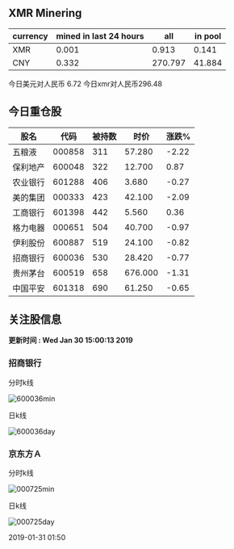 ## XMR Minering

|currency|mined in last 24 hours|all|in pool|
|---|---|---|---|
|XMR|0.001|0.913|0.141|
|CNY|0.332|270.797|41.884|

今日美元对人民币 6.72	今日xmr对人民币296.48


## 今日重仓股 

|股名|代码|被持数|时价|涨跌%|
|---|---|---|---|---|
|五粮液|000858|311|57.280|-2.22|
|保利地产|600048|322|12.700|0.87|
|农业银行|601288|406|3.680|-0.27|
|美的集团|000333|423|42.100|-2.09|
|工商银行|601398|442|5.560|0.36|
|格力电器|000651|504|40.700|-0.97|
|伊利股份|600887|519|24.100|-0.82|
|招商银行|600036|530|28.420|-0.77|
|贵州茅台|600519|658|676.000|-1.31|
|中国平安|601318|690|61.250|-0.65|

## 关注股信息
**更新时间 : Wed Jan 30 15:00:13 2019**
### 招商银行 
分时k线

![600036min](http://image.sinajs.cn/newchart/min/n/sh600036.gif)

日k线

![600036day](http://image.sinajs.cn/newchart/daily/n/sh600036.gif)

### 京东方Ａ 
分时k线

![000725min](http://image.sinajs.cn/newchart/min/n/sz000725.gif)

日k线

![000725day](http://image.sinajs.cn/newchart/daily/n/sz000725.gif)

2019-01-31 01:50
